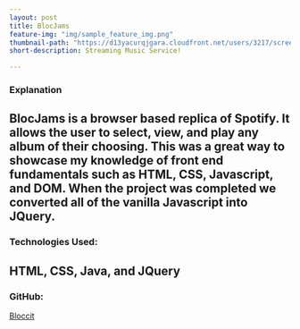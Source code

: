 ```yaml
---
layout: post
title: BlocJams
feature-img: "img/sample_feature_img.png"
thumbnail-path: "https://d13yacurqjgara.cloudfront.net/users/3217/screenshots/2030966/blocjams_1x.png"
short-description: Streaming Music Service!

---
```


### Explanation

BlocJams is a browser based replica of Spotify.  It allows the user to select, view, and play any album of their choosing.  This was a great way to showcase my knowledge of front end fundamentals such as HTML, CSS, Javascript, and DOM.  When the project was completed we converted all of the vanilla Javascript into JQuery.
---
### Technologies Used:

HTML, CSS, Java, and JQuery
---

### GitHub:

[Bloccit](https:://github.com/erinworth/blocjams)
